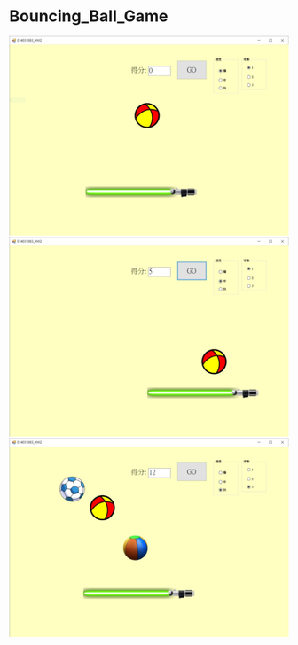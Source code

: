 # Bouncing_Ball_Game  
![Alt text](https://github.com/ElektrischesSchaf/Bouncing_Ball_Game/blob/master/Snapshot/01.JPG)  
![Alt text](https://github.com/ElektrischesSchaf/Bouncing_Ball_Game/blob/master/Snapshot/02.JPG)  
![Alt text](https://github.com/ElektrischesSchaf/Bouncing_Ball_Game/blob/master/Snapshot/03.JPG)  